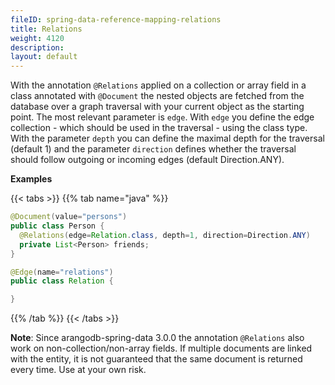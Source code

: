 ```yaml
---
fileID: spring-data-reference-mapping-relations
title: Relations
weight: 4120
description: 
layout: default
---
```

With the annotation `@Relations` applied on a collection or array field in a class annotated with `@Document` the nested objects are fetched from the database over a graph traversal with your current object as the starting point. The most relevant parameter is `edge`. With `edge` you define the edge collection - which should be used in the traversal - using the class type. With the parameter `depth` you can define the maximal depth for the traversal (default 1) and the parameter `direction` defines whether the traversal should follow outgoing or incoming edges (default Direction.ANY).

**Examples**

{{< tabs >}}
{{% tab name="java" %}}
```java
@Document(value="persons")
public class Person {
  @Relations(edge=Relation.class, depth=1, direction=Direction.ANY)
  private List<Person> friends;
}

@Edge(name="relations")
public class Relation {

}
```
{{% /tab %}}
{{< /tabs >}}

**Note**: Since arangodb-spring-data 3.0.0 the annotation `@Relations` also work on non-collection/non-array fields. If multiple documents are linked with the entity, it is not guaranteed that the same document is returned every time. Use at your own risk.
